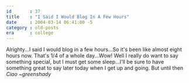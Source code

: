 ```yaml
---
id       : 37
title    : "I Said I Would Blog In A Few Hours"
date     : 2004-03-14 06:41:00 -5
category : old-posts
era      : college
---
```


Alrighty...I said I would blog in a few hours...So it's been like almost eight hours now.  That's 1/4 of a whole day...Wow!  Well I really do want to say something special, but I must get some sleep...I'll be sure to have something great to say later today when I get up and going.  But until then *Ciao*  <em> ~greenshady</em>
